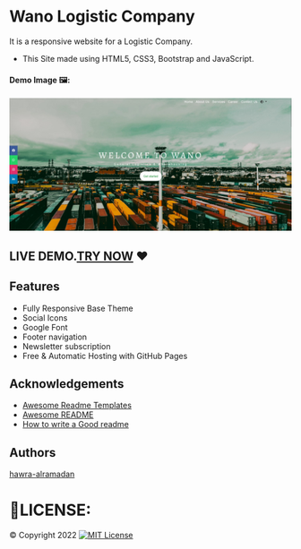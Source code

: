 # Wano Logistic Company
 It is a responsive website for a Logistic Company.


 - This Site made  using HTML5, CSS3, Bootstrap and JavaScript.


#### Demo Image 🖼:
![](Screenshot.png)


## LIVE DEMO.[TRY NOW](https://hawra-alramadan.github.io/Wano-Logistic-Company/) ♥


## Features

 - Fully Responsive Base Theme
 - Social Icons 
 - Google Font 
 - Footer navigation
 - Newsletter subscription 
 - Free & Automatic Hosting with GitHub Pages 




 

## Acknowledgements

 - [Awesome Readme Templates](https://awesomeopensource.com/project/elangosundar/awesome-README-templates)
 - [Awesome README](https://github.com/matiassingers/awesome-readme)
 - [How to write a Good readme](https://bulldogjob.com/news/449-how-to-write-a-good-readme-for-your-github-project)

## Authors

 [hawra-alramadan](https://github.com/hawra-alramadan)


# 🔐LICENSE:
©  Copyright 2022 [![MIT License](https://img.shields.io/badge/License-MIT-green.svg)](License.md)




